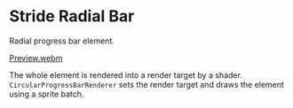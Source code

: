 # Stride Radial Bar
Radial progress bar element.

[Preview.webm](https://github.com/user-attachments/assets/fb551a13-3ebc-4305-8b6e-0119d2f9f1cc)

The whole element is rendered into a render target by a shader. `CircularProgressBarRenderer` sets the render target and draws the element using a sprite batch.

